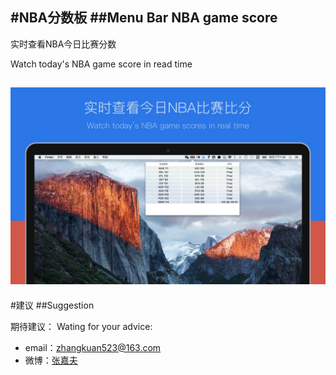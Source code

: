 #NBA分数板
##Menu Bar NBA game score
---
实时查看NBA今日比赛分数

Watch today's NBA game score in read time

![](screenshot.jpg)
---

#建议
##Suggestion

期待建议：
Wating for your advice:

* email：zhangkuan523@163.com
* 微博：[张嘉夫](http://www.weibo.com/2949394297/)
